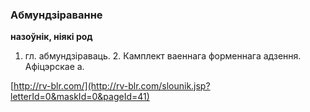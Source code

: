 ### Абмундзіраванне
**назоўнік, ніякі род**

1. гл. абмундзіраваць. 2. Камплект ваеннага форменнага адзення. Афіцэрскае а.

<a rel="author">[http://rv-blr.com/](http://rv-blr.com/slounik.jsp?letterId=0&maskId=0&pageId=41)</a>

